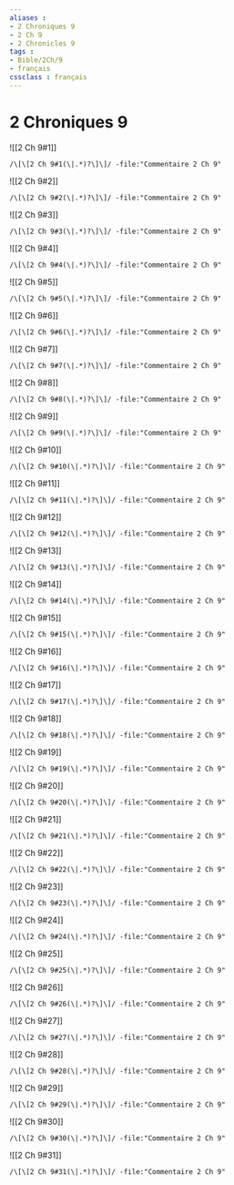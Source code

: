 ```yaml
---
aliases : 
- 2 Chroniques 9
- 2 Ch 9
- 2 Chronicles 9
tags : 
- Bible/2Ch/9
- français
cssclass : français
---
```


# 2 Chroniques 9

![[2 Ch 9#1]]

```query
/\[\[2 Ch 9#1(\|.*)?\]\]/ -file:"Commentaire 2 Ch 9"
```

![[2 Ch 9#2]]

```query
/\[\[2 Ch 9#2(\|.*)?\]\]/ -file:"Commentaire 2 Ch 9"
```

![[2 Ch 9#3]]

```query
/\[\[2 Ch 9#3(\|.*)?\]\]/ -file:"Commentaire 2 Ch 9"
```

![[2 Ch 9#4]]

```query
/\[\[2 Ch 9#4(\|.*)?\]\]/ -file:"Commentaire 2 Ch 9"
```

![[2 Ch 9#5]]

```query
/\[\[2 Ch 9#5(\|.*)?\]\]/ -file:"Commentaire 2 Ch 9"
```

![[2 Ch 9#6]]

```query
/\[\[2 Ch 9#6(\|.*)?\]\]/ -file:"Commentaire 2 Ch 9"
```

![[2 Ch 9#7]]

```query
/\[\[2 Ch 9#7(\|.*)?\]\]/ -file:"Commentaire 2 Ch 9"
```

![[2 Ch 9#8]]

```query
/\[\[2 Ch 9#8(\|.*)?\]\]/ -file:"Commentaire 2 Ch 9"
```

![[2 Ch 9#9]]

```query
/\[\[2 Ch 9#9(\|.*)?\]\]/ -file:"Commentaire 2 Ch 9"
```

![[2 Ch 9#10]]

```query
/\[\[2 Ch 9#10(\|.*)?\]\]/ -file:"Commentaire 2 Ch 9"
```

![[2 Ch 9#11]]

```query
/\[\[2 Ch 9#11(\|.*)?\]\]/ -file:"Commentaire 2 Ch 9"
```

![[2 Ch 9#12]]

```query
/\[\[2 Ch 9#12(\|.*)?\]\]/ -file:"Commentaire 2 Ch 9"
```

![[2 Ch 9#13]]

```query
/\[\[2 Ch 9#13(\|.*)?\]\]/ -file:"Commentaire 2 Ch 9"
```

![[2 Ch 9#14]]

```query
/\[\[2 Ch 9#14(\|.*)?\]\]/ -file:"Commentaire 2 Ch 9"
```

![[2 Ch 9#15]]

```query
/\[\[2 Ch 9#15(\|.*)?\]\]/ -file:"Commentaire 2 Ch 9"
```

![[2 Ch 9#16]]

```query
/\[\[2 Ch 9#16(\|.*)?\]\]/ -file:"Commentaire 2 Ch 9"
```

![[2 Ch 9#17]]

```query
/\[\[2 Ch 9#17(\|.*)?\]\]/ -file:"Commentaire 2 Ch 9"
```

![[2 Ch 9#18]]

```query
/\[\[2 Ch 9#18(\|.*)?\]\]/ -file:"Commentaire 2 Ch 9"
```

![[2 Ch 9#19]]

```query
/\[\[2 Ch 9#19(\|.*)?\]\]/ -file:"Commentaire 2 Ch 9"
```

![[2 Ch 9#20]]

```query
/\[\[2 Ch 9#20(\|.*)?\]\]/ -file:"Commentaire 2 Ch 9"
```

![[2 Ch 9#21]]

```query
/\[\[2 Ch 9#21(\|.*)?\]\]/ -file:"Commentaire 2 Ch 9"
```

![[2 Ch 9#22]]

```query
/\[\[2 Ch 9#22(\|.*)?\]\]/ -file:"Commentaire 2 Ch 9"
```

![[2 Ch 9#23]]

```query
/\[\[2 Ch 9#23(\|.*)?\]\]/ -file:"Commentaire 2 Ch 9"
```

![[2 Ch 9#24]]

```query
/\[\[2 Ch 9#24(\|.*)?\]\]/ -file:"Commentaire 2 Ch 9"
```

![[2 Ch 9#25]]

```query
/\[\[2 Ch 9#25(\|.*)?\]\]/ -file:"Commentaire 2 Ch 9"
```

![[2 Ch 9#26]]

```query
/\[\[2 Ch 9#26(\|.*)?\]\]/ -file:"Commentaire 2 Ch 9"
```

![[2 Ch 9#27]]

```query
/\[\[2 Ch 9#27(\|.*)?\]\]/ -file:"Commentaire 2 Ch 9"
```

![[2 Ch 9#28]]

```query
/\[\[2 Ch 9#28(\|.*)?\]\]/ -file:"Commentaire 2 Ch 9"
```

![[2 Ch 9#29]]

```query
/\[\[2 Ch 9#29(\|.*)?\]\]/ -file:"Commentaire 2 Ch 9"
```

![[2 Ch 9#30]]

```query
/\[\[2 Ch 9#30(\|.*)?\]\]/ -file:"Commentaire 2 Ch 9"
```

![[2 Ch 9#31]]

```query
/\[\[2 Ch 9#31(\|.*)?\]\]/ -file:"Commentaire 2 Ch 9"
```

